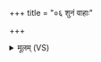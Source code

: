 +++
title = "०६ शुनं वाहाः"

+++
<details><summary>मूलम् (VS)</summary>

शु॒नं वा॒हाः शु॒नं नरः॑ शु॒नं कृ॑षतु॒ लाङ्ग॑लम्।  
शु॒नं व॑र॒त्रा ब॑ध्यन्तां शु॒नमष्ट्रा॒मुदि॑ङ्गय ॥
</details>